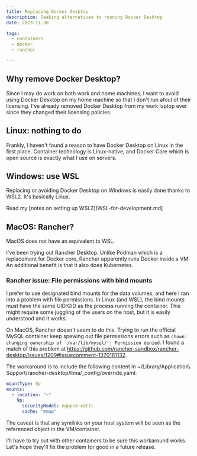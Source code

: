 ```yaml
---
title: Replacing Docker Desktop
description: Seeking alternatives to running Docker Desktop
date: 2023-11-30

tags:
  - containers
  - docker
  - rancher

---
```


## Why remove Docker Desktop?

Since I may do work on both work and home machines, I want to avoid using Docker Desktop on my home machine so that I don't run afoul of their licensing. I've already removed Docker Desktop from my work laptop ever since they changed their licensing policies.

## Linux: nothing to do

Frankly, I haven't found a reason to have Docker Desktop on Linux in the first place. Container technology is Linux-native, and Docker Core which is open source is exactly what I use on servers.

## Windows: use WSL

Replacing or avoiding Docker Desktop on Windows is easily done thanks to WSL2. It's basically Linux.

Read my [notes on setting up WSL2](WSL-for-development.md]

## MacOS: Rancher?

MacOS does not have an equivalent to WSL.

I've been trying out Rancher Desktop. Unlike Podman which is a replacement for Docker core, Rancher apparently runs Docker inside a VM. An additional benefit is that it also does Kubernetes.

### Rancher issue: File permissions with bind mounts

I prefer to use designated bind mounts for the data volumes, and here I ran into a problem with file permissions. In Linux (and WSL), the bind mounts must have the same UID:GID as the process running the container. This might require some juggling of the users on the host, but it is easily understood and it works.

On MacOS, Rancher doesn't seem to do this. Trying to run the official MySQL container keep spewing out file permissions errors such as `chown: changing ownership of '/var/lib/mysql/': Permission denied`. I found a match of this problem at https://github.com/rancher-sandbox/rancher-desktop/issues/1209#issuecomment-1370181132.

The workaround is to include the following content in ~/Library/Application\ Support/rancher-desktop/lima/_config/override.yaml:

```yaml
mountType: 9p
mounts:
  - location: "~"
    9p:
      securityModel: mapped-xattr
      cache: "mmap"
```

The caveat is that any symlinks on your host system will be seen as the referenced object in the VM/container.

I'll have to try out with other containers to be sure this workaround works. Let's hope they'll fix the problem for good in a future release.


